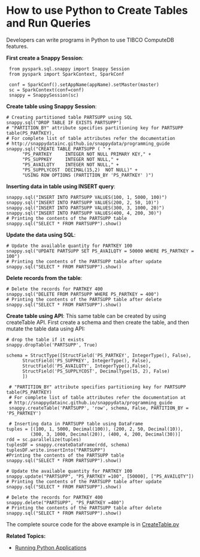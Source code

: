 <a id="howto-python"></a>
# How to use Python to Create Tables and Run Queries

Developers can write programs in Python to use TIBCO ComputeDB features. 

**First create a Snappy Session**:

```pre
 from pyspark.sql.snappy import Snappy Session
 from pyspark import SparkContext, SparkConf

 conf = SparkConf().setAppName(appName).setMaster(master)
 sc = SparkContext(conf=conf)
 snappy = SnappySession(sc)
```

**Create table using Snappy Session**:

```pre
# Creating partitioned table PARTSUPP using SQL
snappy.sql("DROP TABLE IF EXISTS PARTSUPP")
# "PARTITION_BY" attribute specifies partitioning key for PARTSUPP table(PS_PARTKEY),
# For complete list of table attributes refer the documentation
# http://snappydatainc.github.io/snappydata/programming_guide
snappy.sql("CREATE TABLE PARTSUPP ( " +
      "PS_PARTKEY     INTEGER NOT NULL PRIMARY KEY," +
      "PS_SUPPKEY     INTEGER NOT NULL," +
      "PS_AVAILQTY    INTEGER NOT NULL," +
      "PS_SUPPLYCOST  DECIMAL(15,2)  NOT NULL)" +
      "USING ROW OPTIONS (PARTITION_BY 'PS_PARTKEY' )")
```

**Inserting data in table using INSERT query**:

```pre
snappy.sql("INSERT INTO PARTSUPP VALUES(100, 1, 5000, 100)")
snappy.sql("INSERT INTO PARTSUPP VALUES(200, 2, 50, 10)")
snappy.sql("INSERT INTO PARTSUPP VALUES(300, 3, 1000, 20)")
snappy.sql("INSERT INTO PARTSUPP VALUES(400, 4, 200, 30)")
# Printing the contents of the PARTSUPP table
snappy.sql("SELECT * FROM PARTSUPP").show()
```

**Update the data using SQL**:

```pre
# Update the available quantity for PARTKEY 100
snappy.sql("UPDATE PARTSUPP SET PS_AVAILQTY = 50000 WHERE PS_PARTKEY = 100")
# Printing the contents of the PARTSUPP table after update
snappy.sql("SELECT * FROM PARTSUPP").show()
```    

**Delete records from the table**:
```pre
# Delete the records for PARTKEY 400
snappy.sql("DELETE FROM PARTSUPP WHERE PS_PARTKEY = 400")
# Printing the contents of the PARTSUPP table after delete
snappy.sql("SELECT * FROM PARTSUPP").show()
```

**Create table using API**:
This same table can be created by using createTable API. First create a schema and then create the table, and then mutate the table data using API:

```pre
# drop the table if it exists
snappy.dropTable('PARTSUPP', True)

schema = StructType([StructField('PS_PARTKEY', IntegerType(), False),
      StructField('PS_SUPPKEY', IntegerType(), False),
      StructField('PS_AVAILQTY', IntegerType(),False),
      StructField('PS_SUPPLYCOST', DecimalType(15, 2), False)
      ])

 # "PARTITION_BY" attribute specifies partitioning key for PARTSUPP table(PS_PARTKEY)
 # For complete list of table attributes refer the documentation at
 # http://snappydatainc.github.io/snappydata/programming_guide
 snappy.createTable('PARTSUPP', 'row', schema, False, PARTITION_BY = 'PS_PARTKEY')

 # Inserting data in PARTSUPP table using DataFrame
tuples = [(100, 1, 5000, Decimal(100)), (200, 2, 50, Decimal(10)),
         (300, 3, 1000, Decimal(20)), (400, 4, 200, Decimal(30))]
rdd = sc.parallelize(tuples)
tuplesDF = snappy.createDataFrame(rdd, schema)
tuplesDF.write.insertInto("PARTSUPP")
#Printing the contents of the PARTSUPP table
snappy.sql("SELECT * FROM PARTSUPP").show()

# Update the available quantity for PARTKEY 100
snappy.update("PARTSUPP", "PS_PARTKEY =100", [50000], ["PS_AVAILQTY"])
# Printing the contents of the PARTSUPP table after update
snappy.sql("SELECT * FROM PARTSUPP").show()

# Delete the records for PARTKEY 400
snappy.delete("PARTSUPP", "PS_PARTKEY =400")
# Printing the contents of the PARTSUPP table after delete
snappy.sql("SELECT * FROM PARTSUPP").show()
```

The complete source code for the above example is in [CreateTable.py](https://github.com/SnappyDataInc/snappydata/blob/master/examples/src/main/python/CreateTable.py)

**Related Topics:**

- [Running Python Applications](../programming_guide/snappydata_jobs.md#running-python-applications)
